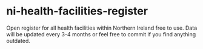 # ni-health-facilities-register
Open register for all health facilities within Northern Ireland free to use.
Data will be updated every 3-4 months or feel free to commit if you find anything outdated.

